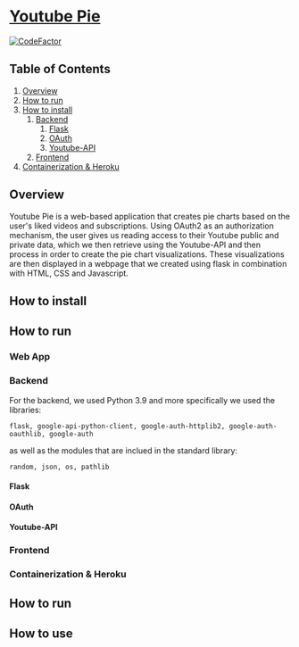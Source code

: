 # [Youtube Pie](https://youtubepie.herokuapp.com/)

[![CodeFactor](https://www.codefactor.io/repository/github/nickgreen99/youtube-pie/badge)](https://www.codefactor.io/repository/github/nickgreen99/youtube-pie)

## Table of Contents
1. [Overview](#overview)
2. [How to run](#howtorun)
3. [How to install](#howtoinstall)
    1. [Backend](#backend)
        1. [Flask](#flask)
        2. [OAuth](#oauth)
        3. [Youtube-API](#youtube)
    2. [Frontend](#frontend)
3. [Containerization & Heroku](#containers)

## Overview <a name="overview"></a>
Youtube Pie is a web-based application that creates pie charts based on the user's liked videos and subscriptions. Using OAuth2 as an authorization mechanism, the user gives us reading access to their Youtube public and private data, which we then retrieve using the Youtube-API and then process in order to create the pie chart visualizations. These visualizations are then displayed in a webpage that we created using flask in combination with HTML, CSS and Javascript.

## How to install <a name="howtoinstall"></a>
## How to run <a name="howtorun"></a>


### Web App <a name="webapp"></a>

### Backend <a name="backend"></a>
For the backend, we used Python 3.9 and more specifically we used the libraries:
```
flask, google-api-python-client, google-auth-httplib2, google-auth-oauthlib, google-auth
```
as well as the modules that are inclued in the standard library:
```
random, json, os, pathlib 
```
#### Flask <a name="flask"></a>

#### OAuth <a name="oauth"></a>

#### Youtube-API <a name="youtube"></a>

### Frontend <a name="frontend"></a>

### Containerization & Heroku <a name="containers"></a>

## How to run

## How to use

